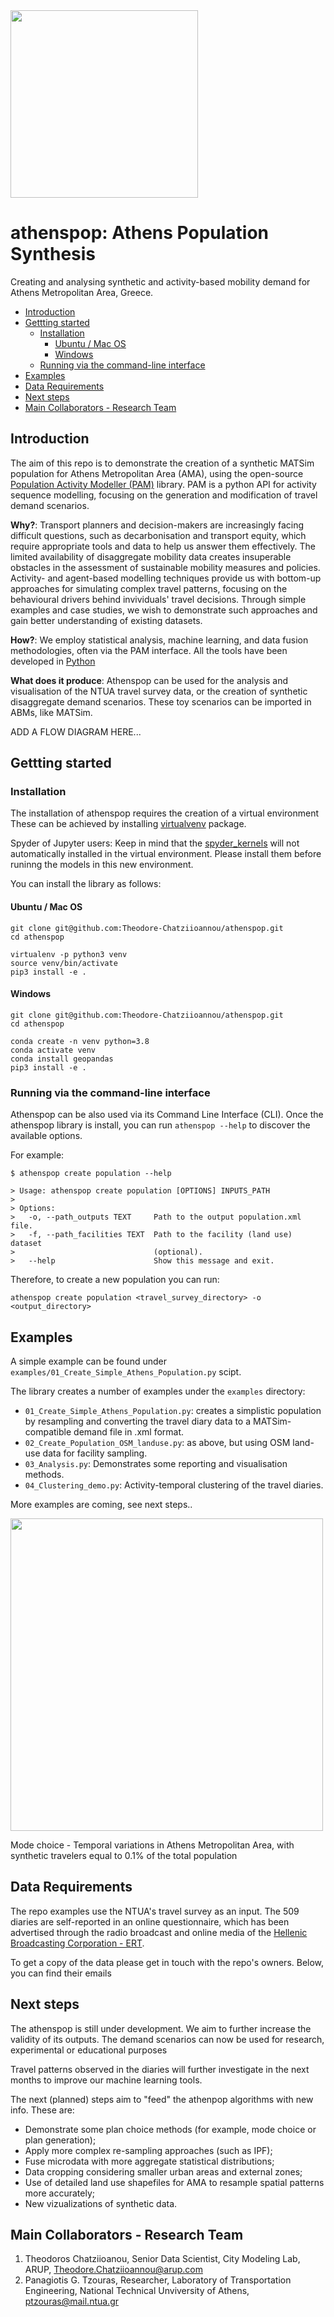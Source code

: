 <img src="https://github.com/Theodore-Chatziioannou/athenspop/assets/63541107/9af3fdf0-7132-4a4f-8ea0-f50543954303" height="300"> 

# athenspop: Athens Population Synthesis 

Creating and analysing synthetic and activity-based mobility demand for Athens Metropolitan Area, Greece.

<!-- TOC depthfrom:2 -->

- [Introduction](#introduction)
- [Gettting started](#gettting-started)
    - [Installation](#installation)
        - [Ubuntu / Mac OS](#ubuntu--mac-os)
        - [Windows](#windows)
    - [Running via the command-line interface](#running-via-the-command-line-interface)
- [Examples](#examples)
- [Data Requirements](#data-requirements)
- [Next steps](#next-steps)
- [Main Collaborators - Research Team](#main-collaborators---research-team)

<!-- /TOC -->




## Introduction
The aim of this repo is to demonstrate the creation of a synthetic MATSim population for Athens Metropolitan Area (AMA), using the open-source [Population Activity Modeller (PAM)](https://github.com/arup-group/pam) library. PAM is a python API for activity sequence modelling, focusing on the generation and modification of travel demand scenarios.

**Why?**: Transport planners and decision-makers are increasingly facing difficult questions, such as decarbonisation and transport equity, which require appropriate tools and data to help us answer them effectively. The limited availability of disaggregate mobility data creates insuperable obstacles in the assessment of sustainable mobility measures and policies. Activity- and agent-based modelling techniques provide us with bottom-up approaches for simulating complex travel patterns, focusing on the behavioural drivers behind invividuals' travel decisions. Through simple examples and case studies, we wish to demonstrate such approaches and gain better understanding of existing datasets.

**How?**: We employ statistical analysis, machine learning, and data fusion methodologies, often via the PAM interface. All the tools have been developed in [Python](https://www.python.org)

**What does it produce**: Athenspop can be used for the analysis and visualisation of the NTUA travel survey data, or the creation of synthetic disaggregate demand scenarios. These toy scenarios can be imported in ABMs, like MATSim.

ADD A FLOW DIAGRAM HERE...

## Gettting started

### Installation

The installation of athenspop requires the creation of a virtual environment These can be achieved by installing [virtualvenv](https://virtualenv.pypa.io/en/latest/installation.html) package. 

Spyder of Jupyter users: Keep in mind that the [spyder_kernels](https://pypi.org/project/spyder-kernels/) will not automatically installed in the virtual environment. Please install them before runinng the models in this new environment.

You can install the library as follows:

#### Ubuntu / Mac OS

```
git clone git@github.com:Theodore-Chatziioannou/athenspop.git
cd athenspop

virtualenv -p python3 venv
source venv/bin/activate
pip3 install -e .
```

#### Windows

```
git clone git@github.com:Theodore-Chatziioannou/athenspop.git
cd athenspop

conda create -n venv python=3.8
conda activate venv
conda install geopandas
pip3 install -e .
```

### Running via the command-line interface
Athenspop can be also used via its Command Line Interface (CLI). Once the athenspop library is install, you can run `athenspop --help` to discover the available options.

For example:
```
$ athenspop create population --help

> Usage: athenspop create population [OPTIONS] INPUTS_PATH
> 
> Options:
>   -o, --path_outputs TEXT     Path to the output population.xml file.
>   -f, --path_facilities TEXT  Path to the facility (land use) dataset
>                               (optional).
>   --help                      Show this message and exit.
```

Therefore, to create a new population you can run:
```
athenspop create population <travel_survey_directory> -o <output_directory>
```

## Examples
A simple example can be found under `examples/01_Create_Simple_Athens_Population.py` scipt.

The library creates a number of examples under the `examples` directory:
* `01_Create_Simple_Athens_Population.py`: creates a simplistic population by resampling and converting the travel diary data to a MATSim-compatible demand file in .xml format.
* `02_Create_Population_OSM_landuse.py`: as above, but using OSM land-use data for facility sampling.
* `03_Analysis.py`: Demonstrates some reporting and visualisation methods.
* `04_Clustering_demo.py`: Activity-temporal clustering of the travel diaries.

More examples are coming, see next steps..

<img src="https://github.com/Theodore-Chatziioannou/athenspop/assets/63541107/94d02503-daf9-45dc-9d0c-1d022a462a23" height="500">

Mode choice - Temporal variations in Athens Metropolitan Area,
with synthetic travelers equal to 0.1% of the total population

## Data Requirements
The repo examples use the NTUA's travel survey as an input. The 509 diaries are self-reported in an online questionnaire, which has been advertised through the radio broadcast and online media of the [Hellenic Broadcasting Corporation - ERT](https://www.ert.gr).

To get a copy of the data please get in touch with the repo's owners. Below, you can find their emails

## Next steps
The athenspop is still under development. We aim to further increase the validity of its outputs. The demand scenarios can now be used for research, experimental or educational purposes

Travel patterns observed in the diaries will further investigate in the next months to improve our machine learning tools.

The next (planned) steps aim to "feed" the athenpop algorithms with new info. These are:
* Demonstrate some plan choice methods (for example, mode choice or plan generation);
* Apply more complex re-sampling approaches (such as IPF);
* Fuse microdata with more aggregate statistical distributions;
* Data cropping considering smaller urban areas and external zones;
* Use of detailed land use shapefiles for AMA to resample spatial patterns more accurately;
* New vizualizations of synthetic data.

## Main Collaborators - Research Team
1) Theodoros Chatziioanou, Senior Data Scientist, City Modeling Lab, ARUP, Theodore.Chatziioannou@arup.com 
2) Panagiotis G. Tzouras, Researcher, Laboratory of Transportation Engineering, National Technical Unviversity of Athens, ptzouras@mail.ntua.gr 
